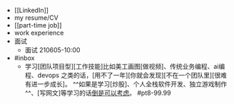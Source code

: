 - [[LinkedIn]]
- my resume/CV
- [[part-time job]]
- work experience
- 面试
    - 面试 210605-10:00
- #inbox
    - 学习[团队项目型][工作技能]比如美工画图[做视频]、传统业务编程、ai编程、devops 之类的话，[用不了一年][你就会发现][不在一个团队里][很难有进一步成长]。 ^^如果是学习[炒股]、个人全栈软件开发、独立游戏制作^^、[写网文]等学习的话[倒是可以考虑](https://bbs.saraba1st.com/2b/thread-2010053-2-1.html)。 #pt8-99.99
